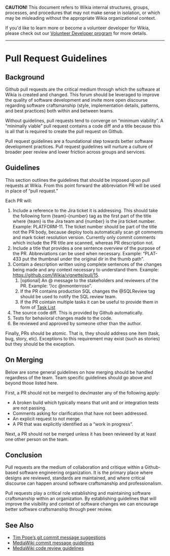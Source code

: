 **CAUTION!** This document refers to Wikia internal structures, groups, processes, and procedures that may not make sense in isolation, or which may be misleading without the appropriate Wikia organizational context.

If you'd like to learn more or become a volunteer developer for Wikia, please check out our [Volunteer Developer program](http://dev.wikia.com/wiki/Volunteer_Developers) for more details.

---
# Pull Request Guidelines

## Background

Github pull requests are the critical medium through which the software at Wikia
is created and changed. This forum should be leveraged to improve the quality of
software development and invite more open discourse regarding software
craftsmanship (style, implementation details, patterns, and best practices) both
within and between teams.

Without guidelines, pull requests tend to converge on “minimum viability”. A
“minimally viable” pull request contains a code diff and a title because this is
all that is required to create the pull request on Github.

Pull request guidelines are a foundational step towards better software
development practices. Pull request guidelines will nurture a culture of
broader peer review and lower friction across groups and services.

## Guidelines

This section outlines the guidelines that should be imposed upon pull requests at Wikia.
From this point forward the abbreviation PR will be used in place of “pull request.”

Each PR will:
  1. Include a reference to the Jira ticket it is addressing. This should take the
     following form {team}-{number} tag as the first part of the title where {team} is the
     Jira team and {number} is the jira ticket number. Example: PLATFORM-11. The ticket 
     number should be part of the title not the PR body, because deploy tools
     automatically scan git comments and mark ticket resolution version. Currently
     only commit comments which include the PR title are scanned, whereas PR description not.
  2. Include a title that provides a one sentence overview of the purpose of the
     PR. Abbreviations can be used when necessary. Example: “PLAT-433 put the
     thumbnail under the original dir in the thumb path”.
  3. Contain a description written using complete sentences of the changes being
     made and any context necessary to understand them. Example:
     https://github.com/Wikia/vignette/pull/15.
       1. [optional] An @ message to the stakeholders and reviewers of the PR.
          Example: “/cc @nmonterroso”.
       2. If the PR contains production SQL changes the @SQLReview tag should be
          used to notify the SQL review team.
       3. If the PR cointain multiple tasks it can be useful to provide them in form of [Task List](https://github.com/blog/1825-task-lists-in-all-markdown-documents)
  4. The source code diff. This is provided by Github automatically.
  5. Tests for behavioral changes made to the code. 
  6. Be reviewed and approved by someone other than the author.

Finally, PRs should be atomic. That is, they should address one item (task, bug,
story, etc). Exceptions to this requirement may exist (such as stories) but they
should be the exception.


## On Merging

Below are some general guidelines on how merging should be handled regardless
of the team. Team specific guidelines should go above and beyond those listed
here.

First, a PR should not be merged to dev/master any of the following apply:
  * A broken build which typically means that unit and or integration tests are
    not passing.
  * Comments asking for clarification that have not been addressed.
  * An explicit request to not merge.
  * A PR that was explicitly identified as a “work in progress”. 

Next, a PR should not be merged unless it has been reviewed by at least one
other person on the team.

## Conclusion

Pull requests are the medium of collaboration and critique within a
Github-based software engineering organization. It is the primary place where
designs are reviewed, standards are maintained, and where critical discourse
can happen around software craftsmanship and professionalism.

Pull requests play a critical role establishing and maintaining software
craftsmanship within an organization. By establishing guidelines that will
improve the visibility and context of software changes we can encourage better
software craftsmanship through peer review. 

## See Also

  * [Tim Pope’s git commit message suggestions](http://tbaggery.com/2008/04/19/a-note-about-git-commit-messages.html)
  * [MediaWiki commit message guidelines](https://www.mediawiki.org/wiki/Gerrit/Commit_message_guidelines)
  * [MediaWiki code review guidelines](https://www.mediawiki.org/wiki/Gerrit/Code_review)
